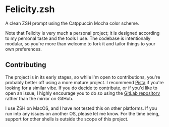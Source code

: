 # Felicity.zsh
A clean ZSH prompt using the Catppuccin Mocha color scheme.

Note that Felicity is very much a personal project; it is designed
according to my personal taste and the tools I use. The codebase is
intentionally modular, so you're more than welcome to fork it and
tailor things to your own preferences.

## Contributing
The project is in its early stages, so while I'm open to contributions,
you're probably better off using a more mature project. I recommend
[Pista](https://github.com/nerdypepper/pista) if you're looking for a
similar vibe. If you do decide to contribute, or if you'd like to open
an issue, I highly encourage you to do so using the
[GitLab repository](https://gitlab.com/lwilson/felicity.zsh)
rather than the mirror on GitHub.

I use ZSH on MacOS, and I have not tested this on other platforms. If
you run into any issues on another OS, please let me know. For the time
being, support for other shells is outside the scope of this project.

